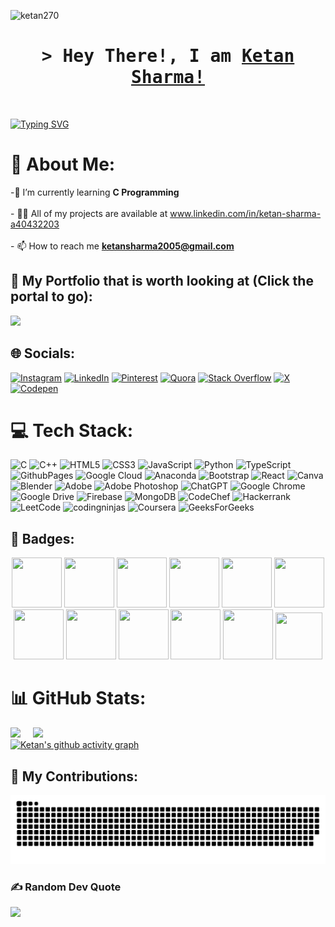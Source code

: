 <p align="left"> <img src="https://komarev.com/ghpvc/?username=suhasumukh&label=Profile%20views&color=0e75b6&style=flat" alt="ketan270" /> </p>
<h1 align="center">
        <samp>&gt; Hey There!, I am
                <b><a target="_blank" href="">Ketan Sharma!</a></b>
        </samp>
</h1>
<br>

[![Typing SVG](https://readme-typing-svg.demolab.com?font=Fira+Code&weight=700&size=45&pause=1000&random=false&width=900&height=80&lines=Enthusiastic+Full-Stack+Developer)](https://git.io/typing-svg)
# 💫 About Me:
-🌱 I’m currently learning **C Programming**<br><br> - 👨‍💻 All of my projects are available at www.linkedin.com/in/ketan-sharma-a40432203<br><br>- 📫 How to reach me **ketansharma2005@gmail.com**

## 📜 My Portfolio that is worth looking at (Click the portal to go):<br>
  
  <a href="https://personal-portfolio-blue-alpha.vercel.app/"><img id="portal" height="100" src="https://media.tenor.com/fWA2N8CPWEkAAAAi/sonic-mania.gif"></a>

## 🌐 Socials:
[![Instagram](https://img.shields.io/badge/Instagram-%23E4405F.svg?logo=Instagram&logoColor=white)](https://instagram.com/_.ketan02._) [![LinkedIn](https://img.shields.io/badge/LinkedIn-%230077B5.svg?logo=linkedin&logoColor=white)](https://linkedin.com/in/ketan-sharma-a40432203) [![Pinterest](https://img.shields.io/badge/Pinterest-%23E60023.svg?logo=Pinterest&logoColor=white)](https://pinterest.com/ketansharma2005) [![Quora](https://img.shields.io/badge/Quora-%23B92B27.svg?logo=Quora&logoColor=white)](https://quora.com/profile/Ketan-Sharma-350) [![Stack Overflow](https://img.shields.io/badge/-Stackoverflow-FE7A16?logo=stack-overflow&logoColor=white)](https://stackoverflow.com/users/ketan-sharma) [![X](https://img.shields.io/badge/X-black.svg?logo=X&logoColor=white)](https://x.com/KETANSHARMA2005) [![Codepen](https://img.shields.io/badge/Codepen-000000?style=for-the-badge&logo=codepen&logoColor=white)](https://codepen.io/ketan-sharma-the-animator) 

# 💻 Tech Stack:
![C](https://img.shields.io/badge/c-%2300599C.svg?style=for-the-badge&logo=c&logoColor=white) ![C++](https://img.shields.io/badge/c++-%2300599C.svg?style=for-the-badge&logo=c%2B%2B&logoColor=white) ![HTML5](https://img.shields.io/badge/html5-%23E34F26.svg?style=for-the-badge&logo=html5&logoColor=white) ![CSS3](https://img.shields.io/badge/css3-%231572B6.svg?style=for-the-badge&logo=css3&logoColor=white) ![JavaScript](https://img.shields.io/badge/javascript-%23323330.svg?style=for-the-badge&logo=javascript&logoColor=%23F7DF1E) ![Python](https://img.shields.io/badge/python-3670A0?style=for-the-badge&logo=python&logoColor=ffdd54) ![TypeScript](https://img.shields.io/badge/typescript-%23007ACC.svg?style=for-the-badge&logo=typescript&logoColor=white) ![GithubPages](https://img.shields.io/badge/github%20pages-121013?style=for-the-badge&logo=github&logoColor=white) ![Google Cloud](https://img.shields.io/badge/GoogleCloud-%234285F4.svg?style=for-the-badge&logo=google-cloud&logoColor=white) ![Anaconda](https://img.shields.io/badge/Anaconda-%2344A833.svg?style=for-the-badge&logo=anaconda&logoColor=white) ![Bootstrap](https://img.shields.io/badge/bootstrap-%238511FA.svg?style=for-the-badge&logo=bootstrap&logoColor=white) ![React](https://img.shields.io/badge/react-%2320232a.svg?style=for-the-badge&logo=react&logoColor=%2361DAFB) ![Canva](https://img.shields.io/badge/Canva-%2300C4CC.svg?style=for-the-badge&logo=Canva&logoColor=white) ![Blender](https://img.shields.io/badge/blender-%23F5792A.svg?style=for-the-badge&logo=blender&logoColor=white) ![Adobe](https://img.shields.io/badge/adobe-%23FF0000.svg?style=for-the-badge&logo=adobe&logoColor=white) ![Adobe Photoshop](https://img.shields.io/badge/adobe%20photoshop-%2331A8FF.svg?style=for-the-badge&logo=adobe%20photoshop&logoColor=white)
![ChatGPT](https://img.shields.io/badge/chatGPT-74aa9c?style=for-the-badge&logo=openai&logoColor=white)
![Google Chrome](https://img.shields.io/badge/Google%20Chrome-4285F4?style=for-the-badge&logo=GoogleChrome&logoColor=white)
![Google Drive](https://img.shields.io/badge/Google%20Drive-4285F4?style=for-the-badge&logo=googledrive&logoColor=white)
![Firebase](https://img.shields.io/badge/firebase-a08021?style=for-the-badge&logo=firebase&logoColor=ffcd34)
![MongoDB](https://img.shields.io/badge/MongoDB-%234ea94b.svg?style=for-the-badge&logo=mongodb&logoColor=white)
![CodeChef](https://img.shields.io/badge/CodeChef-%23964B00.svg?style=for-the-badge&logo=CodeChef&logoColor=white)
![Hackerrank](https://img.shields.io/badge/-Hackerrank-2EC866?style=for-the-badge&logo=HackerRank&logoColor=white)
![LeetCode](https://img.shields.io/badge/LeetCode-000000?style=for-the-badge&logo=LeetCode&logoColor=#d16c06)
![codingninjas](https://img.shields.io/badge/coding%20ninjas-DD6620?style=for-the-badge&logo=codingninjas&logoColor=white)
![Coursera](https://img.shields.io/badge/Coursera-%230056D2.svg?style=for-the-badge&logo=Coursera&logoColor=white)
![GeeksForGeeks](https://img.shields.io/badge/GeeksforGeeks-gray?style=for-the-badge&logo=geeksforgeeks&logoColor=35914c)

## 📛 Badges:
      
<p align="center">
  
<img src="https://assets.holopin.io/eyJidWNrZXQiOiJob2xvcGluLWFzc2V0cyIsImtleSI6ImFzc2V0cy9jbDlmczZqdWgxNjI1ODA5bWkyNXAyNjRtbiIsImVkaXRzIjp7InJvdGF0ZSI6bnVsbH19" width="80px" height="80px"/>
<img src="https://assets.holopin.io/eyJidWNrZXQiOiJob2xvcGluLWFzc2V0cyIsImtleSI6ImFzc2V0cy9jbG16MW5neWQwMjM3bTN6am50c2V6Yng2IiwiZWRpdHMiOnsicm90YXRlIjpudWxsfX0=" width="80px" height="80px"/>
<img src="https://assets.holopin.io/hf2023levels/level0-blue-0-0-0.webp" width="80px" height="80px"/>
<img src="https://assets.holopin.io/hf2023levels/level1-blue-helmet-0-0.webp" width="80px" height="80px"/>
<img src="https://assets.holopin.io/hf2023levels/level2-blue-helmet-ducky-0.webp" width="80px" height="80px"/>
<img src="https://assets.holopin.io/hf2023levels/level3-blue-helmet-ducky-crocs.webp" width="80px" height="80px"/>
<img src="https://assets.holopin.io/hf2023levels/level4-blue-helmet-ducky-crocs-swarm.webp" width="80px" height="80px"/>

<img src="https://assets.holopin.io/eyJidWNrZXQiOiJob2xvcGluLWFzc2V0cyIsImtleSI6ImFzc2V0cy9jbG16ZXJwM3EzMDUwMGZsZHZ4d2JwZTdhIiwiZWRpdHMiOnsicm90YXRlIjpudWxsfX0=" width="80px" height="80px"/>
<img src="https://assets.holopin.io/eyJidWNrZXQiOiJob2xvcGluLWFzc2V0cyIsImtleSI6ImFzc2V0cy9jbG5leHg3dmUyMTcxOTN6amp0c2lvNXZqIiwiZWRpdHMiOnsicm90YXRlIjpudWxsfX0=" width="80px" height="80px"/>
<img src="https://assets.holopin.io/eyJidWNrZXQiOiJob2xvcGluLWFzc2V0cyIsImtleSI6ImFzc2V0cy9jbG15cWdyMGUwMjI1enV6amdxZmYwbmhsIiwiZWRpdHMiOnsicm90YXRlIjpudWxsfX0=" width="80px" height="80px"/>
<img src="https://assets.holopin.io/eyJidWNrZXQiOiJob2xvcGluLWFzc2V0cyIsImtleSI6ImFzc2V0cy9jbG16YzVpdWYxMDA0ODBma3V6dTBxYnpxOCIsImVkaXRzIjp7InJvdGF0ZSI6bnVsbH19" width="80px" height="80px"/>
<img src="https://dev-to-uploads.s3.amazonaws.com/uploads/badge/badge_image/206/ht-badge.png" width="75px" height="75px"/>

<br/>
</p>

# 📊 GitHub Stats:
<img src="https://github-readme-stats.vercel.app/api?username=ketan270&theme=omni&hide_border=false&include_all_commits=false&count_private=false" width="400">&nbsp;&nbsp;&nbsp;&nbsp;
<img src="https://github-readme-streak-stats.herokuapp.com/?user=ketan270&theme=omni&hide_border=false" width="400">
</br>
[![Ketan's github activity graph](https://github-readme-activity-graph.vercel.app/graph?username=ketan270&theme=rogue)](https://github.com/ketan270/github-readme-activity-graph)

## 🐍 My Contributions:
<img src="https://raw.githubusercontent.com/ketan270/ketan270/output/snake.svg" alt="Snake animation" />


### ✍️ Random Dev Quote
![](https://quotes-github-readme.vercel.app/api?type=horizontal&theme=radical)



